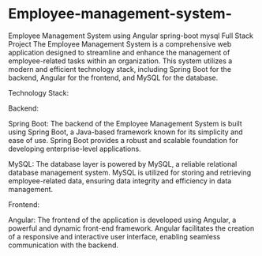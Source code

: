 # Employee-management-system-
Employee Management System using Angular spring-boot mysql Full Stack Project
The Employee Management System is a comprehensive web application designed to streamline and enhance the management of employee-related tasks within an organization. This system utilizes a modern and efficient technology stack, including Spring Boot for the backend, Angular for the frontend, and MySQL for the database.

Technology Stack:

Backend:

Spring Boot: The backend of the Employee Management System is built using Spring Boot, a Java-based framework known for its simplicity and ease of use. Spring Boot provides a robust and scalable foundation for developing enterprise-level applications.

MySQL: The database layer is powered by MySQL, a reliable relational database management system. MySQL is utilized for storing and retrieving employee-related data, ensuring data integrity and efficiency in data management.

Frontend:

Angular: The frontend of the application is developed using Angular, a powerful and dynamic front-end framework. Angular facilitates the creation of a responsive and interactive user interface, enabling seamless communication with the backend.

